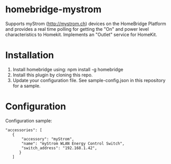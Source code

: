 # homebridge-mystrom

Supports myStrom (http://mystrom.ch) devices on the HomeBridge Platform and provides a real time polling for getting the "On" and power level characteristics to Homekit. Implements an "Outlet" service for HomeKit.

# Installation

1. Install homebridge using: npm install -g homebridge
2. Install this plugin by cloning this repo.
3. Update your configuration file. See sample-config.json in this repository for a sample. 

# Configuration

Configuration sample:

 ```
"accessories": [ 
	{
		"accessory": "myStrom",
		"name": "myStrom WLAN Energy Control Switch",
		"switch_address": "192.168.1.42",
       } 
    ]
```
